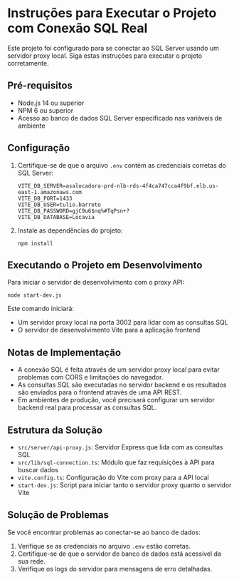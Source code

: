 
# Instruções para Executar o Projeto com Conexão SQL Real

Este projeto foi configurado para se conectar ao SQL Server usando um servidor proxy local. Siga estas instruções para executar o projeto corretamente.

## Pré-requisitos

- Node.js 14 ou superior
- NPM 6 ou superior
- Acesso ao banco de dados SQL Server especificado nas variáveis de ambiente

## Configuração

1. Certifique-se de que o arquivo `.env` contém as credenciais corretas do SQL Server:
   ```
   VITE_DB_SERVER=asalocadora-prd-nlb-rds-4f4ca747cca4f9bf.elb.us-east-1.amazonaws.com
   VITE_DB_PORT=1433
   VITE_DB_USER=tulio.barreto
   VITE_DB_PASSWORD=gjC9u6$nq%#TqPsn+?
   VITE_DB_DATABASE=Locavia
   ```

2. Instale as dependências do projeto:
   ```
   npm install
   ```

## Executando o Projeto em Desenvolvimento

Para iniciar o servidor de desenvolvimento com o proxy API:

```
node start-dev.js
```

Este comando iniciará:
- Um servidor proxy local na porta 3002 para lidar com as consultas SQL
- O servidor de desenvolvimento Vite para a aplicação frontend

## Notas de Implementação

- A conexão SQL é feita através de um servidor proxy local para evitar problemas com CORS e limitações do navegador.
- As consultas SQL são executadas no servidor backend e os resultados são enviados para o frontend através de uma API REST.
- Em ambientes de produção, você precisará configurar um servidor backend real para processar as consultas SQL.

## Estrutura da Solução

- `src/server/api-proxy.js`: Servidor Express que lida com as consultas SQL
- `src/lib/sql-connection.ts`: Módulo que faz requisições à API para buscar dados
- `vite.config.ts`: Configuração do Vite com proxy para a API local
- `start-dev.js`: Script para iniciar tanto o servidor proxy quanto o servidor Vite

## Solução de Problemas

Se você encontrar problemas ao conectar-se ao banco de dados:

1. Verifique se as credenciais no arquivo `.env` estão corretas.
2. Certifique-se de que o servidor de banco de dados está acessível da sua rede.
3. Verifique os logs do servidor para mensagens de erro detalhadas.
